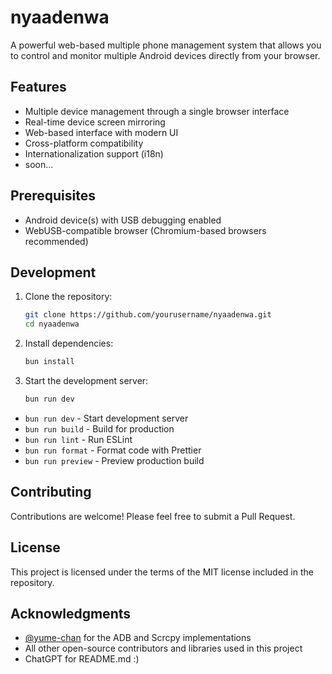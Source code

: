# nyaadenwa

A powerful web-based multiple phone management system that allows you to control and monitor multiple Android devices directly from your browser.

## Features

- Multiple device management through a single browser interface
- Real-time device screen mirroring
- Web-based interface with modern UI
- Cross-platform compatibility
- Internationalization support (i18n)
- soon...

## Prerequisites

- Android device(s) with USB debugging enabled
- WebUSB-compatible browser (Chromium-based browsers recommended)

## Development

1. Clone the repository:

   ```bash
   git clone https://github.com/yourusername/nyaadenwa.git
   cd nyaadenwa
   ```

2. Install dependencies:

   ```bash
   bun install
   ```

3. Start the development server:

   ```bash
   bun run dev
   ```

- `bun run dev` - Start development server
- `bun run build` - Build for production
- `bun run lint` - Run ESLint
- `bun run format` - Format code with Prettier
- `bun run preview` - Preview production build

## Contributing

Contributions are welcome! Please feel free to submit a Pull Request.

## License

This project is licensed under the terms of the MIT license included in the repository.

## Acknowledgments

- [@yume-chan](https://github.com/yume-chan) for the ADB and Scrcpy implementations
- All other open-source contributors and libraries used in this project
- ChatGPT for README.md :)

